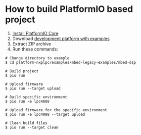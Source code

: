 How to build PlatformIO based project
=====================================

1. [Install PlatformIO Core](https://docs.platformio.org/page/core.html)
2. Download [development platform with examples](https://github.com/platformio/platform-nxplpc/archive/develop.zip)
3. Extract ZIP archive
4. Run these commands:

```shell
# Change directory to example
$ cd platform-nxplpc/examples/mbed-legacy-examples/mbed-dsp

# Build project
$ pio run

# Upload firmware
$ pio run --target upload

# Build specific environment
$ pio run -e lpc4088

# Upload firmware for the specific environment
$ pio run -e lpc4088 --target upload

# Clean build files
$ pio run --target clean
```
